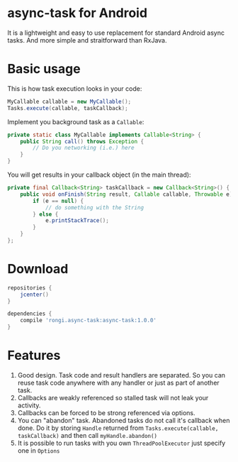 async-task for Android
===========================

It is a lightweight and easy to use replacement for standard Android async tasks. And more simple and straitforward than RxJava.

Basic usage
===========

This is how task execution looks in your code:

```java
MyCallable callable = new MyCallable();
Tasks.execute(callable, taskCallback);
```

Implement you background task as a `Callable`:

```java
private static class MyCallable implements Callable<String> {
	public String call() throws Exception {
		// Do you networking (i.e.) here
	}
}
```

You will get results in your callback object (in the main thread):

```java
private final Callback<String> taskCallback = new Callback<String>() {
	public void onFinish(String result, Callable callable, Throwable e) {
		if (e == null) {
			// do something with the String
		} else {
			e.printStackTrace();
		}
	}
};
```

Download
========

```groovy
repositories {
    jcenter()
}

dependencies {
    compile 'rongi.async-task:async-task:1.0.0'
}
```

Features
========

1. Good design. Task code and result handlers are separated. So you can reuse task code anywhere with any handler or just as part of another task.
2. Callbacks are weakly referenced so stalled task will not leak your activity. 
3. Callbacks can be forced to be strong referenced via options.
4. You can "abandon" task. Abandoned tasks do not call it's callback when done. Do it by storing `Handle` returned from `Tasks.execute(callable, taskCallback)` and then call `myHandle.abandon()`
5. It is possible to run tasks with you own `ThreadPoolExecutor` just specify one in `Options`
